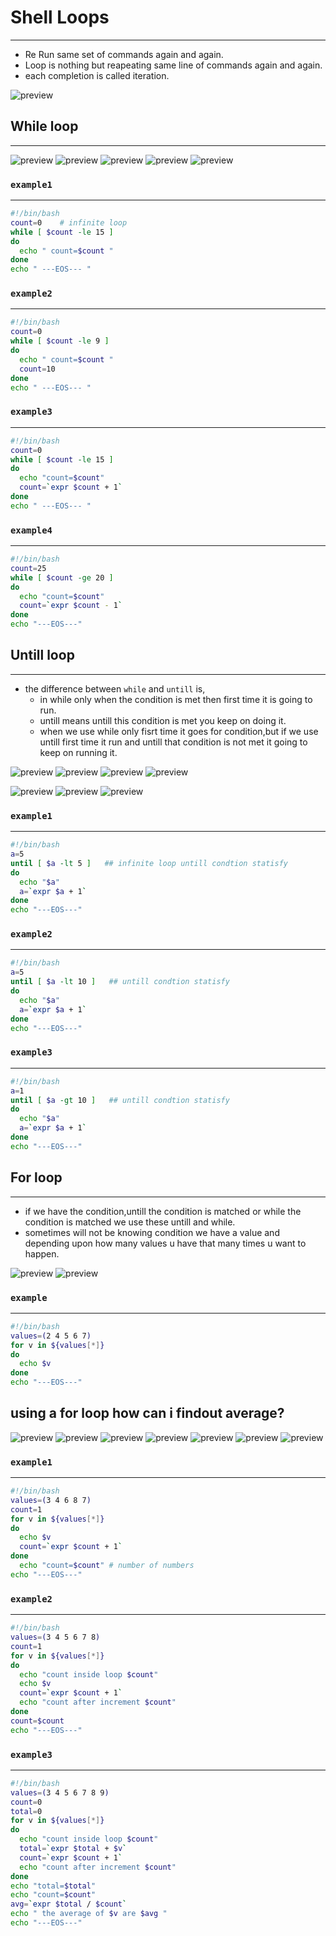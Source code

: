 # Shell Loops
------------------------------------------------------------------------------
* Re Run same set of commands again and again.
* Loop is nothing but reapeating same line of commands again and again.
* each completion is called iteration.

![preview](./images/shell76.png)
## While loop
------------------------------
![preview](./images/shell77.png)
![preview](./images/shell78.png)
![preview](./images/shell79.png)
![preview](./images/shell80.png)
![preview](./images/shell81.png)

### `example1`
----------------------------------------------------
```bash
#!/bin/bash
count=0    # infinite loop
while [ $count -le 15 ]
do 
  echo " count=$count "
done
echo " ---EOS--- "
```
### `example2`
--------------------------------------------------------------------
```bash
#!/bin/bash
count=0
while [ $count -le 9 ]
do
  echo " count=$count "
  count=10
done
echo " ---EOS--- "
```
### `example3`
-------------------------------------------------------------------------
```bash
#!/bin/bash
count=0
while [ $count -le 15 ]
do 
  echo "count=$count"
  count=`expr $count + 1`
done
echo " ---EOS--- "
```
### `example4`
-----------------------------------------------------------------------
```bash
#!/bin/bash
count=25
while [ $count -ge 20 ]
do 
  echo "count=$count"
  count=`expr $count - 1`
done
echo "---EOS---"
```

## Untill loop
-----------------------------------------------------------
* the difference between `while` and `untill` is,
  * in while only when the condition is met then first time it is going to run.
  * untill means untill this condition is met you keep on doing it.
  * when we use while only fisrt time it goes for condition,but if we use untill first time it run and untill that condition is not met it going to keep on running it.
  
![preview](./images/shell82.png)
![preview](./images/shell83.png)
![preview](./images/shell84.png)
![preview](./images/shell85.png)

![preview](./images/shell86.png)
![preview](./images/shell87.png)
![preview](./images/shell88.png)

### `example1`
--------------------------------------------------------
```bash
#!/bin/bash
a=5
until [ $a -lt 5 ]   ## infinite loop untill condtion statisfy
do 
  echo "$a"
  a=`expr $a + 1`
done
echo "---EOS---"
```
### `example2`
------------------------------------------------------------
```bash
#!/bin/bash
a=5
until [ $a -lt 10 ]   ## untill condtion statisfy
do 
  echo "$a"
  a=`expr $a + 1`
done
echo "---EOS---"
```
### `example3`
------------------------------------------------------------------------------
```bash
#!/bin/bash
a=1
until [ $a -gt 10 ]   ## untill condtion statisfy
do 
  echo "$a"
  a=`expr $a + 1`
done
echo "---EOS---"
```


## For loop
------------------------------------------------------------
* if we have the condition,untill the condition is matched or while the condition is matched we use these untill and while.
* sometimes will not be knowing condition we have a value and depending upon how many values u have that many times u want to happen.

![preview](./images/shell89.png)
![preview](./images/shell90.png)

### `example`
-------------------------------------------------------------------------------------
```bash
#!/bin/bash
values=(2 4 5 6 7)
for v in ${values[*]}
do
  echo $v
done
echo "---EOS---"
```

## using  a for loop how can i findout average?
![preview](./images/shell91.png)
![preview](./images/shell92.png)
![preview](./images/shell93.png)
![preview](./images/shell94.png)
![preview](./images/shell95.png)
![preview](./images/shell96.png)
![preview](./images/shell97.png)

### `example1`
----------------------------------------------------------
```bash
#!/bin/bash
values=(3 4 6 8 7)
count=1
for v in ${values[*]}
do
  echo $v
  count=`expr $count + 1`
done
  echo "count=$count" # number of numbers
echo "---EOS---"
```
### `example2`
----------------------------------------------------------
```bash
#!/bin/bash
values=(3 4 5 6 7 8)
count=1
for v in ${values[*]}
do
  echo "count inside loop $count"
  echo $v
  count=`expr $count + 1`
  echo "count after increment $count"
done
count=$count
echo "---EOS---"
```
### `example3`
-----------------------------------------------------------
```bash
#!/bin/bash
values=(3 4 5 6 7 8 9)
count=0
total=0
for v in ${values[*]}
do
  echo "count inside loop $count"
  total=`expr $total + $v`
  count=`expr $count + 1`
  echo "count after increment $count"
done
echo "total=$total"
echo "count=$count"
avg=`expr $total / $count`
echo " the average of $v are $avg "
echo "---EOS---"
```

